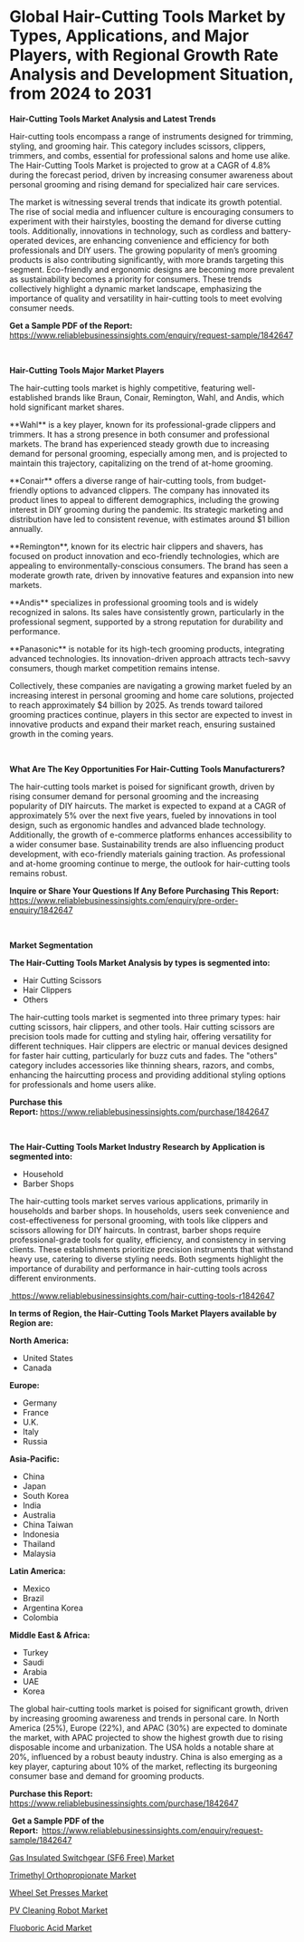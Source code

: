 <p><h1>Global Hair-Cutting Tools Market by Types, Applications, and Major Players, with Regional Growth Rate Analysis and Development Situation, from 2024 to 2031</h1></p><p><strong>Hair-Cutting Tools Market Analysis and Latest Trends</strong></p>
<p><p>Hair-cutting tools encompass a range of instruments designed for trimming, styling, and grooming hair. This category includes scissors, clippers, trimmers, and combs, essential for professional salons and home use alike. The Hair-Cutting Tools Market is projected to grow at a CAGR of 4.8% during the forecast period, driven by increasing consumer awareness about personal grooming and rising demand for specialized hair care services.</p><p>The market is witnessing several trends that indicate its growth potential. The rise of social media and influencer culture is encouraging consumers to experiment with their hairstyles, boosting the demand for diverse cutting tools. Additionally, innovations in technology, such as cordless and battery-operated devices, are enhancing convenience and efficiency for both professionals and DIY users. The growing popularity of men’s grooming products is also contributing significantly, with more brands targeting this segment. Eco-friendly and ergonomic designs are becoming more prevalent as sustainability becomes a priority for consumers. These trends collectively highlight a dynamic market landscape, emphasizing the importance of quality and versatility in hair-cutting tools to meet evolving consumer needs.</p></p>
<p><strong>Get a Sample PDF of the Report:&nbsp;</strong> <a href="https://www.reliablebusinessinsights.com/enquiry/request-sample/1842647?utm_campaign=96&utm_medium=2&utm_source=Github&utm_content=ia&utm_term=16102024&utm_id=hair-cutting-tools">https://www.reliablebusinessinsights.com/enquiry/request-sample/1842647</a></p>
<p>&nbsp;</p>
<p><strong>Hair-Cutting Tools Major Market Players</strong></p>
<p><p>The hair-cutting tools market is highly competitive, featuring well-established brands like Braun, Conair, Remington, Wahl, and Andis, which hold significant market shares. </p><p>**Wahl** is a key player, known for its professional-grade clippers and trimmers. It has a strong presence in both consumer and professional markets. The brand has experienced steady growth due to increasing demand for personal grooming, especially among men, and is projected to maintain this trajectory, capitalizing on the trend of at-home grooming.</p><p>**Conair** offers a diverse range of hair-cutting tools, from budget-friendly options to advanced clippers. The company has innovated its product lines to appeal to different demographics, including the growing interest in DIY grooming during the pandemic. Its strategic marketing and distribution have led to consistent revenue, with estimates around $1 billion annually.</p><p>**Remington**, known for its electric hair clippers and shavers, has focused on product innovation and eco-friendly technologies, which are appealing to environmentally-conscious consumers. The brand has seen a moderate growth rate, driven by innovative features and expansion into new markets.</p><p>**Andis** specializes in professional grooming tools and is widely recognized in salons. Its sales have consistently grown, particularly in the professional segment, supported by a strong reputation for durability and performance.</p><p>**Panasonic** is notable for its high-tech grooming products, integrating advanced technologies. Its innovation-driven approach attracts tech-savvy consumers, though market competition remains intense.</p><p>Collectively, these companies are navigating a growing market fueled by an increasing interest in personal grooming and home care solutions, projected to reach approximately $4 billion by 2025. As trends toward tailored grooming practices continue, players in this sector are expected to invest in innovative products and expand their market reach, ensuring sustained growth in the coming years.</p></p>
<p>&nbsp;</p>
<p><strong>What Are The Key Opportunities For Hair-Cutting Tools Manufacturers?</strong></p>
<p><p>The hair-cutting tools market is poised for significant growth, driven by rising consumer demand for personal grooming and the increasing popularity of DIY haircuts. The market is expected to expand at a CAGR of approximately 5% over the next five years, fueled by innovations in tool design, such as ergonomic handles and advanced blade technology. Additionally, the growth of e-commerce platforms enhances accessibility to a wider consumer base. Sustainability trends are also influencing product development, with eco-friendly materials gaining traction. As professional and at-home grooming continue to merge, the outlook for hair-cutting tools remains robust.</p></p>
<p><strong>Inquire or Share Your Questions If Any Before Purchasing This Report:</strong> <a href="https://www.reliablebusinessinsights.com/enquiry/pre-order-enquiry/1842647?utm_campaign=96&utm_medium=2&utm_source=Github&utm_content=ia&utm_term=16102024&utm_id=hair-cutting-tools">https://www.reliablebusinessinsights.com/enquiry/pre-order-enquiry/1842647</a></p>
<p>&nbsp;</p>
<p><strong>Market Segmentation</strong></p>
<p><strong>The Hair-Cutting Tools Market Analysis by types is segmented into:</strong></p>
<p><ul><li>Hair Cutting Scissors</li><li>Hair Clippers</li><li>Others</li></ul></p>
<p><p>The hair-cutting tools market is segmented into three primary types: hair cutting scissors, hair clippers, and other tools. Hair cutting scissors are precision tools made for cutting and styling hair, offering versatility for different techniques. Hair clippers are electric or manual devices designed for faster hair cutting, particularly for buzz cuts and fades. The "others" category includes accessories like thinning shears, razors, and combs, enhancing the haircutting process and providing additional styling options for professionals and home users alike.</p></p>
<p><strong>Purchase this Report:&nbsp;</strong><a href="https://www.reliablebusinessinsights.com/purchase/1842647?utm_campaign=96&utm_medium=2&utm_source=Github&utm_content=ia&utm_term=16102024&utm_id=hair-cutting-tools">https://www.reliablebusinessinsights.com/purchase/1842647</a></p>
<p>&nbsp;</p>
<p><strong>The Hair-Cutting Tools Market Industry Research by Application is segmented into:</strong></p>
<p><ul><li>Household</li><li>Barber Shops</li></ul></p>
<p><p>The hair-cutting tools market serves various applications, primarily in households and barber shops. In households, users seek convenience and cost-effectiveness for personal grooming, with tools like clippers and scissors allowing for DIY haircuts. In contrast, barber shops require professional-grade tools for quality, efficiency, and consistency in serving clients. These establishments prioritize precision instruments that withstand heavy use, catering to diverse styling needs. Both segments highlight the importance of durability and performance in hair-cutting tools across different environments.</p></p>
<p><a href="https://www.reliablebusinessinsights.com/hair-cutting-tools-r1842647?utm_campaign=96&utm_medium=2&utm_source=Github&utm_content=ia&utm_term=16102024&utm_id=hair-cutting-tools">&nbsp;https://www.reliablebusinessinsights.com/hair-cutting-tools-r1842647</a></p>
<p><strong>In terms of Region, the Hair-Cutting Tools Market Players available by Region are:</strong></p>
<p>
    <p> <strong> North America: </strong>
        <ul>
            <li>United States</li>
            <li>Canada</li>
        </ul>
        </p> 
    <p> <strong> Europe: </strong>
        <ul>
            <li>Germany</li>
            <li>France</li>
            <li>U.K.</li>
            <li>Italy</li>
            <li>Russia</li>
        </ul>
        </p> 
    <p> <strong> Asia-Pacific: </strong>
        <ul>
            <li>China</li>
            <li>Japan</li>
            <li>South Korea</li>
            <li>India</li>
            <li>Australia</li>
            <li>China Taiwan</li>
            <li>Indonesia</li>
            <li>Thailand</li>
            <li>Malaysia</li>
        </ul>
        </p> 
    <p> <strong> Latin America: </strong>
        <ul>
            <li>Mexico</li>
            <li>Brazil</li>
            <li>Argentina Korea</li>
            <li>Colombia</li>
        </ul>
        </p> 
    <p> <strong> Middle East & Africa: </strong>
        <ul>
            <li>Turkey</li>
            <li>Saudi</li>
            <li>Arabia</li>
            <li>UAE</li>
            <li>Korea</li>
        </ul>
    </p>
    </p>
<p><p>The global hair-cutting tools market is poised for significant growth, driven by increasing grooming awareness and trends in personal care. In North America (25%), Europe (22%), and APAC (30%) are expected to dominate the market, with APAC projected to show the highest growth due to rising disposable income and urbanization. The USA holds a notable share at 20%, influenced by a robust beauty industry. China is also emerging as a key player, capturing about 10% of the market, reflecting its burgeoning consumer base and demand for grooming products.</p></p>
<p><strong>Purchase this Report: </strong><a href="https://www.reliablebusinessinsights.com/purchase/1842647?utm_campaign=96&utm_medium=2&utm_source=Github&utm_content=ia&utm_term=16102024&utm_id=hair-cutting-tools">https://www.reliablebusinessinsights.com/purchase/1842647</a></p>
<p>&nbsp;<strong>Get a Sample PDF of the Report:&nbsp;&nbsp;</strong><a href="https://www.reliablebusinessinsights.com/enquiry/request-sample/1842647?utm_campaign=96&utm_medium=2&utm_source=Github&utm_content=ia&utm_term=16102024&utm_id=hair-cutting-tools">https://www.reliablebusinessinsights.com/enquiry/request-sample/1842647</a></p>
<p><strong></strong></p>
<p><p><a href="https://github.com/jennyt6m/Market-Research-Report-List-1/blob/main/gas-insulated-switchgear-sf6-free-market.md?utm_campaign=96&utm_medium=2&utm_source=Github&utm_content=ia&utm_term=16102024&utm_id=hair-cutting-tools">Gas Insulated Switchgear (SF6 Free) Market</a></p><p><a href="https://www.linkedin.com/pulse/trimethyl-orthopropionate-market-overview-global-trends-future-utg4e?utm_campaign=96&utm_medium=2&utm_source=Github&utm_content=ia&utm_term=16102024&utm_id=hair-cutting-tools">Trimethyl Orthopropionate Market</a></p><p><a href="https://github.com/ChristianClark406/Market-Research-Report-List-1/blob/main/wheel-set-presses-market.md?utm_campaign=96&utm_medium=2&utm_source=Github&utm_content=ia&utm_term=16102024&utm_id=hair-cutting-tools">Wheel Set Presses Market</a></p><p><a href="https://issuu.com/reportprime-2/docs/pv-cleaning-robot-market-size-2030._f924e6e2f3493b?utm_campaign=96&utm_medium=2&utm_source=Github&utm_content=ia&utm_term=16102024&utm_id=hair-cutting-tools">PV Cleaning Robot Market</a></p><p><a href="https://www.linkedin.com/pulse/fluoboric-acid-market-revolution-2024-2031-trends-sopsc?utm_campaign=96&utm_medium=2&utm_source=Github&utm_content=ia&utm_term=16102024&utm_id=hair-cutting-tools">Fluoboric Acid Market</a></p></p>